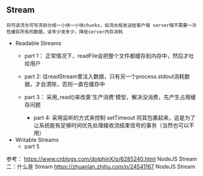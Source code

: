 ## Stream
   `
    将可读流与可写流拆分成一小块一小块chunks，如流水般发送给客户端
    server端不需要一次性缓存所有的数据，读多少发多少，降低server内存消耗
   ` 
   
   - Readable Streams
       - part 1：
         正常情况下，readFile会把整个文件都缓存到内存中，然后才吐给用户
         
       - part 2:
         往readStream里注入数据，只有另一个process.stdout消耗数据，才会清除，否则一直在缓存中
         
       - part 3：
         采用_read()来改善'生产消费'模型，解决没消费，先产生占用缓存问题
         - part 4:
         采用监听的方式来控制
          setTimeout 将其包裹起来，这是为了让系统能有足够时间优先处理接收流结束信号的事务（当然也可以不用）
   - Writable Streams
       - part 5
        
        

参考： https://www.cnblogs.com/dolphinX/p/6285240.html  NodeJS Stream 二：什么是 Stream
      https://zhuanlan.zhihu.com/p/24541167  NodeJS Stream   
  
     